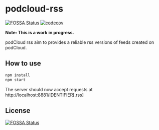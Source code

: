 # podcloud-rss 
[![FOSSA Status](https://app.fossa.io/api/projects/git%2Bgithub.com%2FPodShows%2Fpodcloud-rss.svg?type=shield)](https://app.fossa.io/projects/git%2Bgithub.com%2FPodShows%2Fpodcloud-rss?ref=badge_shield)
[![codecov](https://codecov.io/gh/PodShows/podcloud-rss/branch/master/graph/badge.svg)](https://codecov.io/gh/PodShows/podcloud-rss)

**Note: This is a work in progress.**

podCloud rss aim to provides a reliable rss versions of feeds created on podCloud.

## How to use

```sh
npm install
npm start
```

The server should now accept requests at http://localhost:8881/IDENTIFIER[.rss]


## License
[![FOSSA Status](https://app.fossa.io/api/projects/git%2Bgithub.com%2FPodShows%2Fpodcloud-rss.svg?type=large)](https://app.fossa.io/projects/git%2Bgithub.com%2FPodShows%2Fpodcloud-rss?ref=badge_large)
